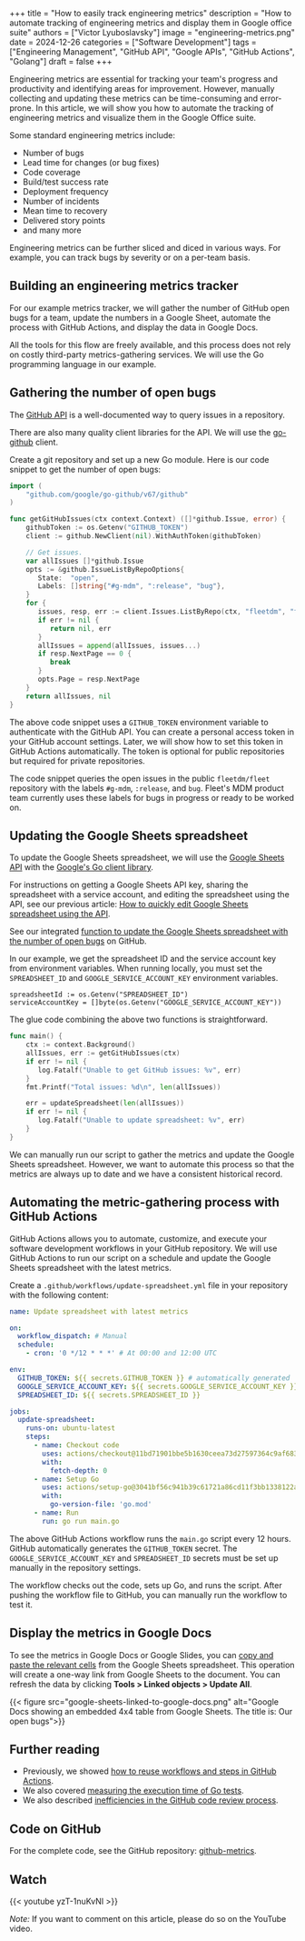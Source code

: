 +++
title = "How to easily track engineering metrics"
description = "How to automate tracking of engineering metrics and display them in Google office suite"
authors = ["Victor Lyuboslavsky"]
image = "engineering-metrics.png"
date = 2024-12-26
categories = ["Software Development"]
tags = ["Engineering Management", "GitHub API", "Google APIs", "GitHub Actions", "Golang"]
draft = false
+++

Engineering metrics are essential for tracking your team's progress and productivity and identifying areas for
improvement. However, manually collecting and updating these metrics can be time-consuming and error-prone. In this
article, we will show you how to automate the tracking of engineering metrics and visualize them in the Google Office
suite.

Some standard engineering metrics include:

- Number of bugs
- Lead time for changes (or bug fixes)
- Code coverage
- Build/test success rate
- Deployment frequency
- Number of incidents
- Mean time to recovery
- Delivered story points
- and many more

Engineering metrics can be further sliced and diced in various ways. For example, you can track bugs by severity or on a
per-team basis.

## Building an engineering metrics tracker

For our example metrics tracker, we will gather the number of GitHub open bugs for a team, update the numbers in a
Google Sheet, automate the process with GitHub Actions, and display the data in Google Docs.

All the tools for this flow are freely available, and this process does not rely on costly third-party metrics-gathering
services. We will use the Go programming language in our example.

## Gathering the number of open bugs

The [GitHub API](https://docs.github.com/en/rest) is a well-documented way to query issues in a repository.

There are also many quality client libraries for the API. We will use the
[go-github](https://github.com/google/go-github) client.

Create a git repository and set up a new Go module. Here is our code snippet to get the number of open bugs:

```go
import (
    "github.com/google/go-github/v67/github"
)

func getGitHubIssues(ctx context.Context) ([]*github.Issue, error) {
    githubToken := os.Getenv("GITHUB_TOKEN")
    client := github.NewClient(nil).WithAuthToken(githubToken)

    // Get issues.
    var allIssues []*github.Issue
    opts := &github.IssueListByRepoOptions{
       State:  "open",
       Labels: []string{"#g-mdm", ":release", "bug"},
    }
    for {
       issues, resp, err := client.Issues.ListByRepo(ctx, "fleetdm", "fleet", opts)
       if err != nil {
          return nil, err
       }
       allIssues = append(allIssues, issues...)
       if resp.NextPage == 0 {
          break
       }
       opts.Page = resp.NextPage
    }
    return allIssues, nil
}
```

The above code snippet uses a `GITHUB_TOKEN` environment variable to authenticate with the GitHub API. You can create a
personal access token in your GitHub account settings. Later, we will show how to set this token in GitHub Actions
automatically. The token is optional for public repositories but required for private repositories.

The code snippet queries the open issues in the public `fleetdm/fleet` repository with the labels `#g-mdm`, `:release`,
and `bug`. Fleet's MDM product team currently uses these labels for bugs in progress or ready to be worked on.

## Updating the Google Sheets spreadsheet

To update the Google Sheets spreadsheet, we will use the [Google Sheets API](https://developers.google.com/sheets/api)
with the [Google's Go client library](https://pkg.go.dev/google.golang.org/api@v0.214.0/sheets/v4).

For instructions on getting a Google Sheets API key, sharing the spreadsheet with a service account, and editing the
spreadsheet using the API, see our previous article:
[How to quickly edit Google Sheets spreadsheet using the API](../google-sheets-api/).

See our integrated
[function to update the Google Sheets spreadsheet with the number of open bugs](https://github.com/getvictor/github-metrics/blob/34abb1071a300659ab1ae534759bc4d47728e343/main.go#L55)
on GitHub.

In our example, we get the spreadsheet ID and the service account key from environment variables. When running locally,
you must set the `SPREADSHEET_ID` and `GOOGLE_SERVICE_ACCOUNT_KEY` environment variables.

```
spreadsheetId := os.Getenv("SPREADSHEET_ID")
serviceAccountKey = []byte(os.Getenv("GOOGLE_SERVICE_ACCOUNT_KEY"))
```

The glue code combining the above two functions is straightforward.

```go
func main() {
    ctx := context.Background()
    allIssues, err := getGitHubIssues(ctx)
    if err != nil {
       log.Fatalf("Unable to get GitHub issues: %v", err)
    }
    fmt.Printf("Total issues: %d\n", len(allIssues))

    err = updateSpreadsheet(len(allIssues))
    if err != nil {
       log.Fatalf("Unable to update spreadsheet: %v", err)
    }
}
```

We can manually run our script to gather the metrics and update the Google Sheets spreadsheet. However, we want to
automate this process so that the metrics are always up to date and we have a consistent historical record.

## Automating the metric-gathering process with GitHub Actions

GitHub Actions allows you to automate, customize, and execute your software development workflows in your GitHub
repository. We will use GitHub Actions to run our script on a schedule and update the Google Sheets spreadsheet with the
latest metrics.

Create a `.github/workflows/update-spreadsheet.yml` file in your repository with the following content:

```yaml
name: Update spreadsheet with latest metrics

on:
  workflow_dispatch: # Manual
  schedule:
    - cron: '0 */12 * * *' # At 00:00 and 12:00 UTC

env:
  GITHUB_TOKEN: ${{ secrets.GITHUB_TOKEN }} # automatically generated
  GOOGLE_SERVICE_ACCOUNT_KEY: ${{ secrets.GOOGLE_SERVICE_ACCOUNT_KEY }}
  SPREADSHEET_ID: ${{ secrets.SPREADSHEET_ID }}

jobs:
  update-spreadsheet:
    runs-on: ubuntu-latest
    steps:
      - name: Checkout code
        uses: actions/checkout@11bd71901bbe5b1630ceea73d27597364c9af683 # v4.2.2
        with:
          fetch-depth: 0
      - name: Setup Go
        uses: actions/setup-go@3041bf56c941b39c61721a86cd11f3bb1338122a # v5.2.0
        with:
          go-version-file: 'go.mod'
      - name: Run
        run: go run main.go
```

The above GitHub Actions workflow runs the `main.go` script every 12 hours. GitHub automatically generates the
`GITHUB_TOKEN` secret. The `GOOGLE_SERVICE_ACCOUNT_KEY` and `SPREADSHEET_ID` secrets must be set up manually in the
repository settings.

The workflow checks out the code, sets up Go, and runs the script. After pushing the workflow file to GitHub, you can
manually run the workflow to test it.

## Display the metrics in Google Docs

To see the metrics in Google Docs or Google Slides, you can
[copy and paste the relevant cells](https://support.google.com/docs/answer/7009814) from the Google Sheets spreadsheet.
This operation will create a one-way link from Google Sheets to the document. You can refresh the data by clicking
**Tools > Linked objects > Update All**.

{{< figure src="google-sheets-linked-to-google-docs.png" alt="Google Docs showing an embedded 4x4 table from Google Sheets. The title is: Our open bugs">}}

## Further reading

- Previously, we showed [how to reuse workflows and steps in GitHub Actions](../github-reusable-workflows-and-steps/).
- We also covered [measuring the execution time of Go tests](../go-test-execution-time/).
- We also described [inefficiencies in the GitHub code review process](../github-code-review-issues/).

## Code on GitHub

For the complete code, see the GitHub repository: [github-metrics](https://github.com/getvictor/github-metrics).

## Watch

{{< youtube yzT-1nuKvNI >}}

_Note:_ If you want to comment on this article, please do so on the YouTube video.
